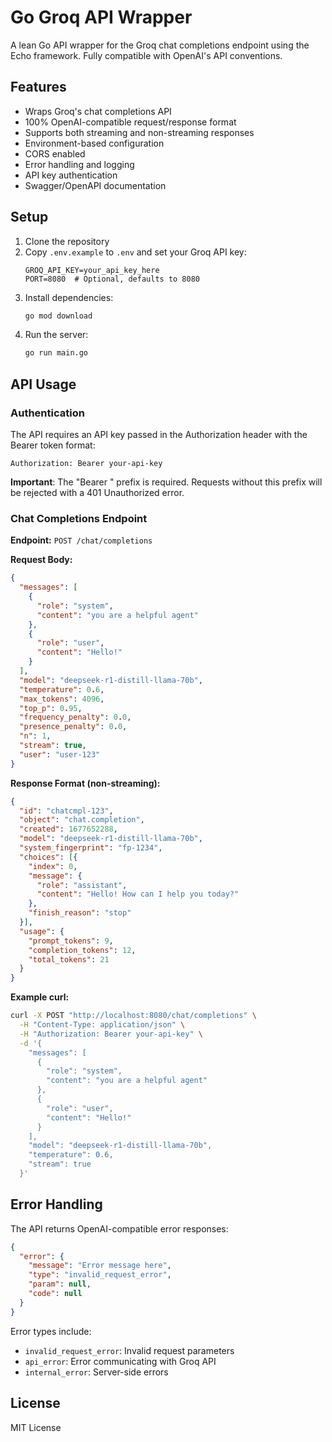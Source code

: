 # Go Groq API Wrapper

A lean Go API wrapper for the Groq chat completions endpoint using the Echo framework. Fully compatible with OpenAI's API conventions.

## Features

- Wraps Groq's chat completions API
- 100% OpenAI-compatible request/response format
- Supports both streaming and non-streaming responses
- Environment-based configuration
- CORS enabled
- Error handling and logging
- API key authentication
- Swagger/OpenAPI documentation

## Setup

1. Clone the repository
2. Copy `.env.example` to `.env` and set your Groq API key:
   ```
   GROQ_API_KEY=your_api_key_here
   PORT=8080  # Optional, defaults to 8080
   ```
3. Install dependencies:
   ```bash
   go mod download
   ```
4. Run the server:
   ```bash
   go run main.go
   ```

## API Usage

### Authentication

The API requires an API key passed in the Authorization header with the Bearer token format:

```
Authorization: Bearer your-api-key
```

**Important**: The "Bearer " prefix is required. Requests without this prefix will be rejected with a 401 Unauthorized error.

### Chat Completions Endpoint

**Endpoint:** `POST /chat/completions`

**Request Body:**
```json
{
  "messages": [
    {
      "role": "system",
      "content": "you are a helpful agent"
    },
    {
      "role": "user",
      "content": "Hello!"
    }
  ],
  "model": "deepseek-r1-distill-llama-70b",
  "temperature": 0.6,
  "max_tokens": 4096,
  "top_p": 0.95,
  "frequency_penalty": 0.0,
  "presence_penalty": 0.0,
  "n": 1,
  "stream": true,
  "user": "user-123"
}
```

**Response Format (non-streaming):**
```json
{
  "id": "chatcmpl-123",
  "object": "chat.completion",
  "created": 1677652288,
  "model": "deepseek-r1-distill-llama-70b",
  "system_fingerprint": "fp-1234",
  "choices": [{
    "index": 0,
    "message": {
      "role": "assistant",
      "content": "Hello! How can I help you today?"
    },
    "finish_reason": "stop"
  }],
  "usage": {
    "prompt_tokens": 9,
    "completion_tokens": 12,
    "total_tokens": 21
  }
}
```

**Example curl:**
```bash
curl -X POST "http://localhost:8080/chat/completions" \
  -H "Content-Type: application/json" \
  -H "Authorization: Bearer your-api-key" \
  -d '{
    "messages": [
      {
        "role": "system",
        "content": "you are a helpful agent"
      },
      {
        "role": "user",
        "content": "Hello!"
      }
    ],
    "model": "deepseek-r1-distill-llama-70b",
    "temperature": 0.6,
    "stream": true
  }'
```

## Error Handling

The API returns OpenAI-compatible error responses:

```json
{
  "error": {
    "message": "Error message here",
    "type": "invalid_request_error",
    "param": null,
    "code": null
  }
}
```

Error types include:
- `invalid_request_error`: Invalid request parameters
- `api_error`: Error communicating with Groq API
- `internal_error`: Server-side errors

## License

MIT License